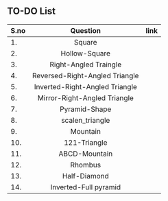 ## TO-DO List

| S.no  | Question  |  link |
|---|:---:|---|
|  1. | Square  |   |
| 2.  | Hollow-Square  |   |
|   3.| Right-Angled Traingle  |   |
|  4. |  Reversed-Right-Angled Triangle |   |
|5.   |  Inverted-Right-Angled Triangle |   |
|  6. | Mirror-Right-Angled Triangle  |   |
| 7.  | Pyramid-Shape  |   |
| 8.  | scalen_triangle  |   |
| 9.  | Mountain  |   |
|  10. | 121-Triangle  |   |
|  11. | ABCD-Mountain  |   |
| 12.  | Rhombus  |   |
| 13.  | Half-Diamond  |   |
|  14. |  Inverted-Full pyramid |   |

